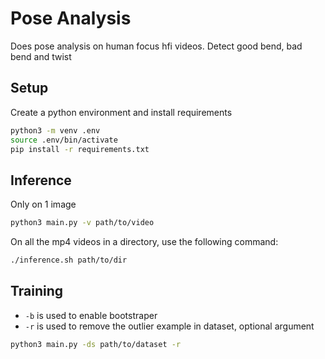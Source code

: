 # Pose Analysis
Does pose analysis on human focus hfi videos. Detect good bend, bad bend and twist
## Setup
Create a python environment and install requirements
```bash
python3 -m venv .env
source .env/bin/activate
pip install -r requirements.txt
```
## Inference
Only on 1 image
```bash
python3 main.py -v path/to/video
```
On all the mp4 videos in a directory, use the following command:
```bash
./inference.sh path/to/dir
```
## Training
- `-b` is used to enable bootstraper
- `-r` is used to remove the outlier example in dataset, optional argument
```bash
python3 main.py -ds path/to/dataset -r
```
